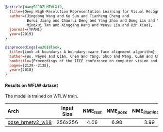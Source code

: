 <!-- [ALGORITHM] -->

```bibtex
@article{WangSCJDZLMTWLX19,
  title={Deep High-Resolution Representation Learning for Visual Recognition},
  author={Jingdong Wang and Ke Sun and Tianheng Cheng and
          Borui Jiang and Chaorui Deng and Yang Zhao and Dong Liu and Yadong Mu and
          Mingkui Tan and Xinggang Wang and Wenyu Liu and Bin Xiao},
  journal={TPAMI}
  year={2019}
}
```

<!-- [DATASET] -->

```bibtex
@inproceedings{wu2018look,
  title={Look at boundary: A boundary-aware face alignment algorithm},
  author={Wu, Wayne and Qian, Chen and Yang, Shuo and Wang, Quan and Cai, Yici and Zhou, Qiang},
  booktitle={Proceedings of the IEEE conference on computer vision and pattern recognition},
  pages={2129--2138},
  year={2018}
}
```

#### Results on WFLW dataset

The model is trained on WFLW train.

| Arch  | Input Size | NME<sub>*test*</sub> | NME<sub>*pose*</sub> | NME<sub>*illumination*</sub> | NME<sub>*occlusion*</sub> | NME<sub>*blur*</sub> | NME<sub>*makeup*</sub> | NME<sub>*expression*</sub> | ckpt | log |
| :-----| :--------: | :------------------: | :------------------: |:---------------------------: |:------------------------: | :------------------: | :--------------: |:-------------------------: |:---: | :---: |
| [pose_hrnetv2_w18](/configs/face/2d_kpt_sview_rgb_img/top_down_heatmap/wflw/hrnetv2_w18_wflw_256x256.py)  | 256x256 | 4.06 | 6.98 | 3.99 | 4.83 | 4.59 | 3.92 | 4.33 | [ckpt](https://download.openmmlab.com/mmpose/face/hrnetv2/hrnetv2_w18_wflw_256x256-2bf032a6_20210125.pth) | [log](https://download.openmmlab.com/mmpose/face/hrnetv2/hrnetv2_w18_wflw_256x256_20210125.log.json) |
